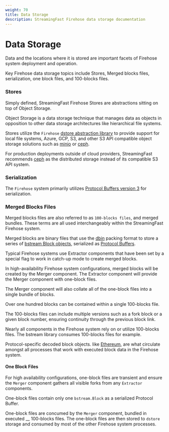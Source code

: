 ```yaml
---
weight: 70
title: Data Storage
description: StreamingFast Firehose data storage documentation
---
```


# Data Storage

Data and the locations where it is stored are important facets of Firehose system deployment and operation.&#x20;

Key Firehose data storage topics include Stores, Merged blocks files, serialization, one block files, and 100-blocks files.

### Stores

Simply defined, StreamingFast Firehose Stores are abstractions sitting on top of Object Storage.

Object Storage is a data storage technique that manages data as objects in opposition to other data storage architectures like hierarchical file systems.

Stores utilize the `Firehose` [dstore abstraction library](https://github.com/streamingfast/dstore) to provide support for local file systems, Azure, GCP, S3, and other S3 API compatible object storage solutions such as [minio](https://min.io/) or [ceph](https://ceph.com/en/).

For production deployments outside of cloud providers, StreamingFast recommends [ceph](https://ceph.com/en/) as the distributed storage instead of its compatible S3 API system.

### Serialization

The `Firehose` system primarily utilizes [Protocol Buffers version 3](https://developers.google.com/protocol-buffers) for serialization.

### Merged Blocks Files

Merged blocks files are also referred to as `100-blocks files`, and merged bundles. These terms are all used interchangeably within the StreamingFast Firehose system.

Merged blocks are binary files that use the [dbin](https://github.com/streamingfast/dbin) packing format to store a series of [bstream Block objects](https://github.com/streamingfast/proto/blob/develop/sf/bstream/v1/bstream.proto), serialized as [Protocol Buffers](https://developers.google.com/protocol-buffers).

Typical Firehose systems use Extractor components that have been set by a special flag to work in catch-up mode to create merged blocks.

In high-availability Firehose system configurations, merged blocks will be created by the Merger component. The Extractor component will provide the Merger component with one-block files.

The Merger component will also collate all of the one-block files into a single bundle of blocks.

Over one hundred blocks can be contained within a single 100-blocks file.&#x20;

The 100-blocks files can include multiple versions such as a fork block or a given block number, ensuring continuity through the previous block link.

Nearly all components in the Firehose system rely on or utilize 100-blocks files. The bstream library consumes 100-blocks files for example.

Protocol-specific decoded block objects. like [Ethereum](https://github.com/streamingfast/proto-ethereum/blob/develop/sf/ethereum/codec/v1/codec.proto), are what circulate amongst all processes that work with executed block data in the Firehose system.

#### One Block Files

For high availability configurations, one-block files are transient and ensure the `Merger` component gathers all visible forks from any `Extractor` components.

One-block files contain only one `bstream.Block` as a serialized Protocol Buffer.

One-block files are concumed by the `Merger` component, bundled in executed __ 100-blocks files. The one-block files are then stored to `dstore` storage and consumed by most of the other Firehose system processes.
